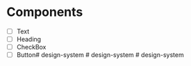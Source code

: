# Components

- [ ] Text
- [ ] Heading
- [ ] CheckBox
- [ ] Button#   d e s i g n - s y s t e m  
 #   d e s i g n - s y s t e m  
 #   d e s i g n - s y s t e m  
 
